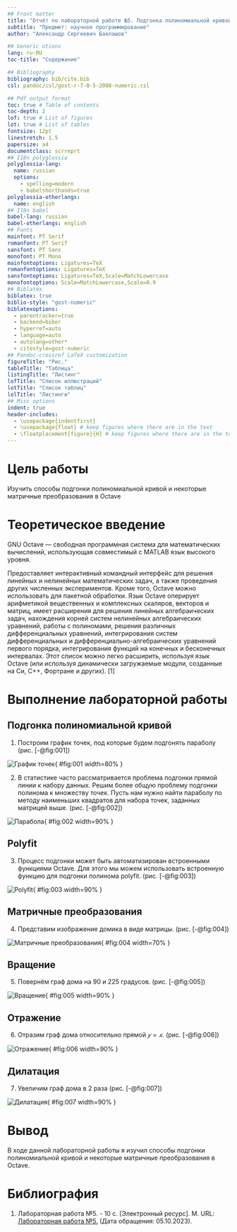 ```yaml
---
## Front matter
title: "Отчёт по лабораторной работе №5. Подгонка полиномиальной кривой и матричные преобразования в Octave."
subtitle: "Предмет: научное программирование"
author: "Александр Сергеевич Баклашов"

## Generic otions
lang: ru-RU
toc-title: "Содержание"

## Bibliography
bibliography: bib/cite.bib
csl: pandoc/csl/gost-r-7-0-5-2008-numeric.csl

## Pdf output format
toc: true # Table of contents
toc-depth: 2
lof: true # List of figures
lot: true # List of tables
fontsize: 12pt
linestretch: 1.5
papersize: a4
documentclass: scrreprt
## I18n polyglossia
polyglossia-lang:
  name: russian
  options:
	- spelling=modern
	- babelshorthands=true
polyglossia-otherlangs:
  name: english
## I18n babel
babel-lang: russian
babel-otherlangs: english
## Fonts
mainfont: PT Serif
romanfont: PT Serif
sansfont: PT Sans
monofont: PT Mono
mainfontoptions: Ligatures=TeX
romanfontoptions: Ligatures=TeX
sansfontoptions: Ligatures=TeX,Scale=MatchLowercase
monofontoptions: Scale=MatchLowercase,Scale=0.9
## Biblatex
biblatex: true
biblio-style: "gost-numeric"
biblatexoptions:
  - parentracker=true
  - backend=biber
  - hyperref=auto
  - language=auto
  - autolang=other*
  - citestyle=gost-numeric
## Pandoc-crossref LaTeX customization
figureTitle: "Рис."
tableTitle: "Таблица"
listingTitle: "Листинг"
lofTitle: "Список иллюстраций"
lotTitle: "Список таблиц"
lolTitle: "Листинги"
## Misc options
indent: true
header-includes:
  - \usepackage{indentfirst}
  - \usepackage{float} # keep figures where there are in the text
  - \floatplacement{figure}{H} # keep figures where there are in the text
---
```


# Цель работы

Изучить способы подгонки полиномиальной кривой и некоторые матричные преобразования в Octave

# Теоретическое введение

GNU Octave — свободная программная система для математических вычислений, использующая совместимый с MATLAB язык высокого уровня.

Предоставляет интерактивный командный интерфейс для решения линейных и нелинейных математических задач, а также проведения других численных экспериментов. Кроме того, Octave можно использовать для пакетной обработки. Язык Octave оперирует арифметикой вещественных и комплексных скаляров, векторов и матриц, имеет расширения для решения линейных алгебраических задач, нахождения корней систем нелинейных алгебраических уравнений, работы с полиномами, решения различных дифференциальных уравнений, интегрирования систем дифференциальных и дифференциально-алгебраических уравнений первого порядка, интегрирования функций на конечных и бесконечных интервалах. Этот список можно легко расширить, используя язык Octave (или используя динамически загружаемые модули, созданные на Си, C++, Фортране и других). [1]

# Выполнение лабораторной работы

## Подгонка полиномиальной кривой

1. Построим график точек, под которые будем подгонять параболу (рис. [-@fig:001])

![График точек](image/1.png){ #fig:001 width=80% }

2. В статистике часто рассматривается проблема подгонки прямой линии к набору данных. Решим более общую проблему подгонки полинома к множеству точек. Пусть нам нужно найти параболу по методу наименьших квадратов для набора точек, заданных матрицей выше. (рис. [-@fig:002])

![Парабола](image/2.png){ #fig:002 width=90% }

## Polyfit

3. Процесс подгонки может быть автоматизирован встроенными функциями Octave. Для этого мы можем использовать встроенную функцию для подгонки полинома polyfit. (рис. [-@fig:003])

![Polyfit](image/3.png){ #fig:003 width=90% }

## Матричные преобразования

4. Представим изображение домика в виде матрицы. (рис. [-@fig:004])

![Матричные преобразования](image/4.png){ #fig:004 width=70% }

## Вращение

5. Повернём граф дома на 90 и 225 градусов. (рис. [-@fig:005])

![Вращение](image/5.png){ #fig:005 width=90% }

## Отражение

6.  Отразим граф дома относительно прямой $𝑦 = 𝑥$. (рис. [-@fig:006])

![Отражение](image/6.png){ #fig:006 width=90% }

## Дилатация

7. Увеличим граф дома в 2 раза (рис. [-@fig:007])

![Дилатация](image/7.png){ #fig:007 width=90% }

# Вывод

В ходе данной лабораторной работы я изучил способы подгонки полиномиальной кривой и некоторые матричные преобразования в Octave.

# Библиография

1. Лабораторная работа №5. - 10 с. [Электронный ресурс]. М. URL: [Лабораторная работа №5.](https://esystem.rudn.ru/pluginfile.php/2089339/mod_resource/content/2/README.pdf) (Дата обращения: 05.10.2023).